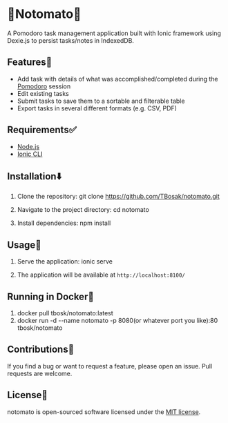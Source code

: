 # 🍅Notomato🍅
A Pomodoro task management application built with Ionic framework using Dexie.js to persist tasks/notes in IndexedDB.

## Features🎉
- Add task with details of what was accomplished/completed during the [Pomodoro](https://en.wikipedia.org/wiki/Pomodoro_Technique) session
- Edit existing tasks
- Submit tasks to save them to a sortable and filterable table
- Export tasks in several different formats (e.g. CSV, PDF)

## Requirements✅
- [Node.js](https://nodejs.org/en/download/)
- [Ionic CLI](https://ionicframework.com/docs/installation/cli)

## Installation⬇️
1. Clone the repository:
git clone https://github.com/TBosak/notomato.git

2. Navigate to the project directory:
cd notomato

3. Install dependencies:
npm install

## Usage📝
1. Serve the application:
ionic serve

2. The application will be available at `http://localhost:8100/`

## Running in Docker🐋
1. docker pull tbosk/notomato:latest
2. docker run -d --name notomato -p 8080(or whatever port you like):80 tbosk/notomato

## Contributions🛂
If you find a bug or want to request a feature, please open an issue. Pull requests are welcome.

## License📜
notomato is open-sourced software licensed under the [MIT license](https://opensource.org/licenses/MIT).
